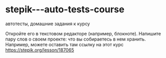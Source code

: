 ﻿# stepik---auto-tests-course
автотесты, домашние задания к курсу

Откройте его в текстовом редакторе (например, блокноте). Напишите пару слов о своем проекте: что вы собираетесь в нем хранить. Например, можете оставить там ссылку на этот курс
https://stepik.org/lesson/187065
